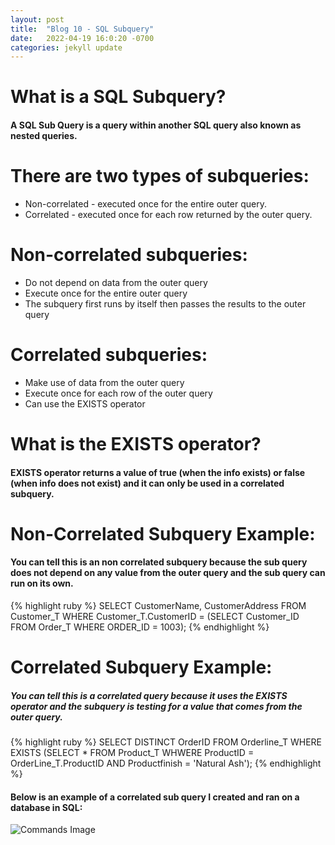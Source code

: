 ```yaml
---
layout: post
title:  "Blog 10 - SQL Subquery"
date:   2022-04-19 16:0:20 -0700
categories: jekyll update
---
```


# **What is a SQL Subquery?**
#### A SQL Sub Query is a query within another SQL query also known as nested queries.

# **There are two types of subqueries:**
* Non-correlated - executed once for the entire outer query.
* Correlated - executed once for each row returned by the outer query.

# **Non-correlated subqueries:**
* Do not depend on data from the outer query
* Execute once for the entire outer query
* The subquery first runs by itself then passes the results to the outer query

# **Correlated subqueries:**
* Make use of data from the outer query
* Execute once for each row of the outer query
* Can use the EXISTS operator

# **What is the EXISTS operator?**
#### EXISTS operator returns a value of true (when the info exists) or false (when info does not exist) and it can only be used in a correlated subquery.

# **Non-Correlated Subquery Example:**
#### You can tell this is an non correlated subquery because the sub query does not depend on any value from the outer query and the sub query can run on its own.
{% highlight ruby %}
SELECT CustomerName, CustomerAddress
FROM Customer_T
    WHERE Customer_T.CustomerID =
        (SELECT Customer_ID FROM Order_T
            WHERE ORDER_ID = 1003);
{% endhighlight %}


# **Correlated Subquery Example:**
##### You can tell this is a correlated query because it uses the EXISTS operator and the subquery is testing for a value that comes from the outer query.
{% highlight ruby %}
SELECT DISTINCT OrderID FROM Orderline_T
WHERE EXISTS
    (SELECT *
        FROM Product_T
            WHWERE ProductID = OrderLine_T.ProductID
                AND Productfinish = 'Natural Ash');
{% endhighlight %}

#### **Below is an example of a correlated sub query I created and ran on a database in SQL:**
![Commands Image](https://topramanc.github.io/Images/sql.png)